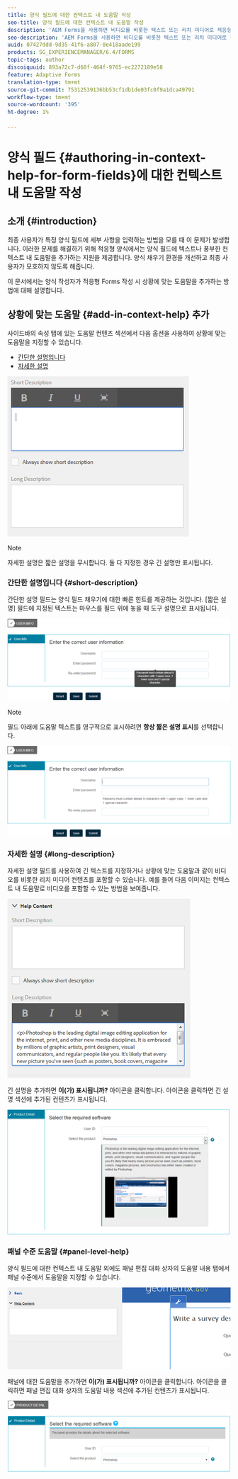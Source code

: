 ```yaml
---
title: 양식 필드에 대한 컨텍스트 내 도움말 작성
seo-title: 양식 필드에 대한 컨텍스트 내 도움말 작성
description: 'AEM Forms을 사용하면 비디오를 비롯한 텍스트 또는 리치 미디어로 적응형 양식 필드 및 패널에 상황에 맞는 도움말을 추가할 수 있습니다. '
seo-description: 'AEM Forms을 사용하면 비디오를 비롯한 텍스트 또는 리치 미디어로 적응형 양식 필드 및 패널에 상황에 맞는 도움말을 추가할 수 있습니다. '
uuid: 07427ddd-9d35-41f6-a807-0e418aade199
products: SG_EXPERIENCEMANAGER/6.4/FORMS
topic-tags: author
discoiquuid: 893a72c7-d68f-464f-9765-ec2272189e58
feature: Adaptive Forms
translation-type: tm+mt
source-git-commit: 75312539136bb53cf1db1de03fc0f9a1dca49791
workflow-type: tm+mt
source-wordcount: '395'
ht-degree: 1%

---
```



# 양식 필드 {#authoring-in-context-help-for-form-fields}에 대한 컨텍스트 내 도움말 작성

## 소개 {#introduction}

최종 사용자가 특정 양식 필드에 세부 사항을 입력하는 방법을 모를 때 이 문제가 발생합니다. 이러한 문제를 해결하기 위해 적응형 양식에서는 양식 필드에 텍스트나 풍부한 컨텍스트 내 도움말을 추가하는 지원을 제공합니다. 양식 채우기 환경을 개선하고 최종 사용자가 모호하지 않도록 해줍니다.

이 문서에서는 양식 작성자가 적응형 Forms 작성 시 상황에 맞는 도움말을 추가하는 방법에 대해 설명합니다.

## 상황에 맞는 도움말 {#add-in-context-help} 추가

사이드바의 속성 탭에 있는 도움말 컨텐츠 섹션에서 다음 옵션을 사용하여 상황에 맞는 도움말을 지정할 수 있습니다.

* [간단한 설명입니다](/help/forms/using/authoring-in-field-help.md#p-short-description-p)
* [자세한 설명](/help/forms/using/authoring-in-field-help.md#p-long-description-p)

![양식 필드에 대한 컨텍스트 내 도움말](assets/descriptions.png)

>[!NOTE]
>
>자세한 설명은 짧은 설명을 무시합니다. 둘 다 지정한 경우 긴 설명만 표시됩니다.

### 간단한 설명입니다 {#short-description}

간단한 설명 필드는 양식 필드 채우기에 대한 빠른 힌트를 제공하는 것입니다. [짧은 설명] 필드에 지정된 텍스트는 마우스를 필드 위에 놓을 때 도구 설명으로 표시됩니다.

![양식 필드에 대한 컨텍스트 내 도움말 추가를 위한 간단한 설명](assets/tooltip.png)

>[!NOTE]
>
>필드 아래에 도움말 텍스트를 영구적으로 표시하려면 **항상 짧은 설명 표시**&#x200B;를 선택합니다.

![필드 아래에 있는 영구 컨텍스트 내 도움말](assets/short1.png)

### 자세한 설명 {#long-description}

자세한 설명 필드를 사용하여 긴 텍스트를 지정하거나 상황에 맞는 도움말과 같이 비디오를 비롯한 리치 미디어 컨텐츠를 포함할 수 있습니다. 예를 들어 다음 이미지는 컨텍스트 내 도움말로 비디오를 포함할 수 있는 방법을 보여줍니다.

![양식 필드에 대한 컨텍스트 내 도움말로 리치 미디어 추가](assets/long-descriptions.png)

긴 설명을 추가하면 **이(가) 표시됩니까?** 아이콘을 클릭합니다. 아이콘을 클릭하면 긴 설명 섹션에 추가된 컨텐츠가 표시됩니다.

![리치 미디어 in-context 도움말 예](assets/photoshop.png)

### 패널 수준 도움말 {#panel-level-help}

양식 필드에 대한 컨텍스트 내 도움말 외에도 패널 편집 대화 상자의 도움말 내용 탭에서 패널 수준에서 도움말을 지정할 수 있습니다.

![양식 패널에 대한 컨텍스트 내 도움말 추가](assets/panel-level-help.png)

패널에 대한 도움말을 추가하면 **이(가) 표시됩니까?** 아이콘을 클릭합니다. 아이콘을 클릭하면 패널 편집 대화 상자의 도움말 내용 섹션에 추가된 컨텐츠가 표시됩니다.

![양식 패널 수준에서 컨텍스트 내 도움말 예](assets/photoshop-1.png)

